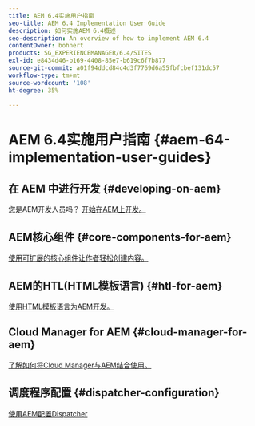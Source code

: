 ```yaml
---
title: AEM 6.4实施用户指南
seo-title: AEM 6.4 Implementation User Guide
description: 如何实施AEM 6.4概述
seo-description: An overview of how to implement AEM 6.4
contentOwner: bohnert
products: SG_EXPERIENCEMANAGER/6.4/SITES
exl-id: e8434d46-b169-4408-85e7-b619c6f7b877
source-git-commit: a01f94ddcd84c4d3f7769d6a55fbfcbef131dc57
workflow-type: tm+mt
source-wordcount: '108'
ht-degree: 35%

---
```


# AEM 6.4实施用户指南 {#aem-64-implementation-user-guides}

## 在 AEM 中进行开发 {#developing-on-aem}

您是AEM开发人员吗？ [开始在AEM上开发。](/help/sites-developing/home.md)

## AEM核心组件 {#core-components-for-aem}

[使用可扩展的核心组件让作者轻松创建内容。](https://docs.adobe.com/content/help/zh-Hans/experience-manager-core-components/using/introduction.html)

## AEM的HTL(HTML模板语言) {#htl-for-aem}

[使用HTML模板语言为AEM开发。](https://docs.adobe.com/content/help/en/experience-manager-htl/using/overview.html)

## Cloud Manager for AEM {#cloud-manager-for-aem}

[了解如何将Cloud Manager与AEM结合使用。](https://experienceleague.adobe.com/docs/experience-manager-cloud-manager/using/introduction-to-cloud-manager.html?lang=en)

## 调度程序配置 {#dispatcher-configuration}

[使用AEM配置Dispatcher](https://docs.adobe.com/content/help/en/experience-manager-dispatcher/using/dispatcher.html)
